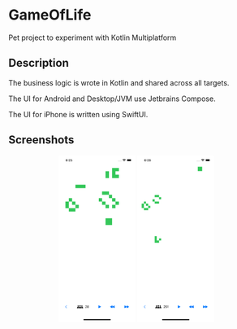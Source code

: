 # GameOfLife

Pet project to experiment with Kotlin Multiplatform

## Description

The business logic is wrote in Kotlin and shared across all targets.

The UI for Android and Desktop/JVM use Jetbrains Compose.

The UI for iPhone is written using SwiftUI.

## Screenshots

<p align="middle">
  <img src="img/screenshot_iphone_1.png" alt="iPhone screenshot 1" width="30%" />
  <img src="img/screenshot_iphone_2.png" alt="iPhone screenshot 2" width="30%" /> 
</p>

